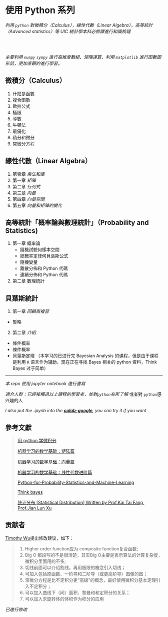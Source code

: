 # 使用 Python 系列



*利用 `python` 對微積分（Calculus），線性代數（Linear Algebra），高等統計（Advanced statistics）等 UIC 統計學本科必修課進行知識梳理*

<br>
<br>

*主要利用 `numpy` `sympy` 進行高維度數組、矩陣運算、利用 `matplotlib` 進行函數圖形話，更加直觀的進行學習。*



## 微積分（Calculus）



1. 什麼是函數
2. 複合函數
3. 歐拉公式
4. 極限
5. 導數
6. 牛頓法
7. 最優化
8. 積分和微分
8. 常微分方程

## 線性代數（Linear Algebra）

1. 第零章 *乘法和庫*
2. 第一章 *矩陣*
3. 第二章 *行列式*
4. 第三章 *向量*
5. 第四章 *向量空間*
6. 第五章 *向量和矩陣的變化*


 ## 高等統計「概率論與數理統計」（Probability and Statistics)

1. 第一章 概率論
    * 隨機試驗何樣本空間
    * 總概率定律何貝葉斯公式
    * 隨機變量
    * 離散分佈和 Python 代碼
    * 連續分佈和 Python 代碼
2. 第二章 數理統計

## 貝葉斯統計

1. 第一章 *回顧與複習*
  * 暫略
2. 第二章 *介紹*
  * 條件概率
  * 條件概率
  * 貝葉斯定理
（本学习的已进行完 Bayesian Analysis 的课程，但是由于课程是利用 `R` 语言作为辅助，现在正在寻找 Bayes 相关的 python 资料，Think Bayes 过于简单）

---



*本 repo 使用 jupyter notebook 進行書寫* <br>

*適合人群：已經接觸過以上課程的學習者，並對`python`有所了解* 或者對 `python`感兴趣的人 <br>

*I also put the .ipynb into the <a href="https://drive.google.com/drive/folders/1b_RQ3w6QFYcjpYTY2ilsd8rXAFMZK4eV">**colab-google**</a>, you can try it if you want*




## 參考文獻

> <a href="https://ryancheunggit.gitbooks.io/calculus-with-python/content/01Functions.html"> 用 python 学微积分 </a>
>
> <a href="http://www.hahack.com/math/math-matrix/">机器学习的数学基础：矩阵篇</a>
>
> <a href="http://www.hahack.com/math/math-vector/">机器学习的数学基础：向量篇 </a>
>
> <a href="http://www.hahack.com/math/math-linear-algebra-graded/"> 机器学习的数学基础：线性代数进阶篇</a>
>
> <a href="https://github.com/unpingco/Python-for-Probability-Statistics-and-Machine-Learning"> Python-for-Probability-Statistics-and-Machine-Learning</a>
>
> <a href="https://greenteapress.com/wp/think-bayes/"> Think bayes </a>
>
> <a href="http://item.jd.com/12019664.html"> 统计分布 [Statistical Distribution] Written by Prof.Kai Tai Fang, Prof.Jian Lun Xu </a>



## 贡献者

<a href= "http://dst.uic.edu.hk/cn/stat/staff/52-statistics-cn/859-dr-wu-jingjin-timothy"> Timothy Wu</a>提出修改建议，如下：

>    1. Higher order function应为 composite function复合函数; <br>
>    2. Big O 那段写的不是很清楚，其实Big O主要是表示算法的计算复杂度，微积分里面用的不多; <br>
>    3. 切线前面可以介绍割线，再用极限的概念引入切线；<br>
>    4. 可加入包括原函数、一阶导和二阶导（或更高阶导）图像的图；<br>
>    5. 常微分方程是比不定积分更“高级”的概念，最好使用微积分基本定理引入不定积分；<br>
>    6. 可以加入曲线下（间）面积、黎曼和和定积分的关系；<br>
>    7. 可以加入求旋转体的体积作为积分的应用<br>

*已進行修改*
